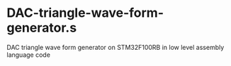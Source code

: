 # DAC-triangle-wave-form-generator.s
DAC triangle wave form generator on STM32F100RB  in low level assembly language code
